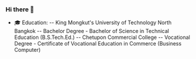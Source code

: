 ### Hi there 👋

- 🎓 Education:
        -- King Mongkut's University of Technology North Bangkok
           -- Bachelor Degree
              - Bachelor of Science in Technical Education (B.S.Tech.Ed.)
        -- Chetupon Commercial College
           -- Vocational Degree
              - Certificate of Vocational Education in Commerce (Business Computer)




<!--
**millandmill/millandmill** is a ✨ _special_ ✨ repository because its `README.md` (this file) appears on your GitHub profile.

Here are some ideas to get you started:

- 🔭 I’m currently working on ...
- 🌱 I’m currently learning ...
- 👯 I’m looking to collaborate on ...
- 🤔 I’m looking for help with ...
- 💬 Ask me about ...
- 📫 How to reach me: ...
- 😄 Pronouns: ...
- ⚡ Fun fact: ...
-->
